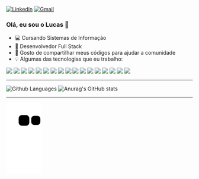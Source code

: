 [![Linkedin](https://img.shields.io/badge/-LinkedIn-blue?style=flat&logo=Linkedin&logoColor=white)](https://www.linkedin.com/in/lucasfernandesprogrammer/)
[![Gmail](https://img.shields.io/badge/-Gmail-c14438?style=flat&logo=Gmail&logoColor=white)](mailto:lucasfernandesprogrammer@gmail.com)



### Olá, eu sou o Lucas 👋

- :computer: Cursando Sistemas de Informação
- :blue_book: Desenvolvedor Full Stack
- :metal: Gosto de compartilhar meus códigos para ajudar a comunidade
- :bulb: Algumas das tecnologias que eu trabalho:

<span><img src="https://img.shields.io/static/v1?label=java&message=Language&color=blue&style=for-the-badge&logo=JAVA"/></span>
<img src="https://img.shields.io/static/v1?label=Python&message=Language&color=blue&style=for-the-badge&logo=PYTHON"/>
<img src="https://img.shields.io/static/v1?label=Kotlin&message=Language&color=blue&style=for-the-badge&logo=KOTLIN"/>
<img src="https://img.shields.io/static/v1?label=javascript&message=Language&color=blue&style=for-the-badge&logo=JAVASCRIPT"/>
<img src="https://img.shields.io/static/v1?label=LUA&message=Language&color=blue&style=for-the-badge&logo=LUA"/>
<img src="https://img.shields.io/static/v1?label=MYSQL&message=DataBase&color=brown&style=for-the-badge&logo=MYSQL"/>
<img src="https://img.shields.io/static/v1?label=HTML5&message=Markup_Language&color=orange&style=for-the-badge&logo=HTML5"/>
<img src="https://img.shields.io/static/v1?label=CSS3&message=Style_Sheet_Language&color=yellow&style=for-the-badge&logo=CSS3"/>
<img src="https://img.shields.io/static/v1?label=BOOTSTRAP&message=Framework&color=purple&style=for-the-badge&logo=BOOTSTRAP"/>
<img src="https://img.shields.io/static/v1?label=ANGULAR&message=Framework&color=purple&style=for-the-badge&logo=ANGULAR"/>
<img src="https://img.shields.io/static/v1?label=REACT&message=Framework&color=purple&style=for-the-badge&logo=REACT"/>
<img src="https://img.shields.io/static/v1?label=REACT NATIVE&message=Framework&color=purple&style=for-the-badge&logo=REACT"/>
<img src="https://img.shields.io/static/v1?label=GIT&message=VERSIONING&color=orange&style=for-the-badge&logo=GIT"/>
<img src="https://img.shields.io/static/v1?label=SWIPER&message=API&color=green&style=for-the-badge&logo=SWIPER"/>
<img src="https://img.shields.io/static/v1?label=UBUNTU&message=SYSTEM&color=black&style=for-the-badge&logo=UBUNTU"/>
<img src="https://img.shields.io/static/v1?label=FIGMA&message=Design/UX&color=20b2aa&style=for-the-badge&logo=FIGMA"/>
<img src="https://img.shields.io/static/v1?label=ADOBEXD&message=Design/UX&color=20b2aa&style=for-the-badge&logo=ADOBEXD"/>

<hr>

![Github Languages](https://github-readme-stats.vercel.app/api/top-langs/?username=LucasFernandesBrazil&layout=compact&count_private=true&theme=chartreuse-dark)
![Anurag's GitHub stats](https://github-readme-stats.vercel.app/api?username=LucasFernandesBrazil&show_icons=true&theme=chartreuse-dark)

<hr>

![Snake animation](https://github.com/LucasFernandesBrazil/LucasFernandesBrazil/blob/output/github-contribution-grid-snake.svg)

